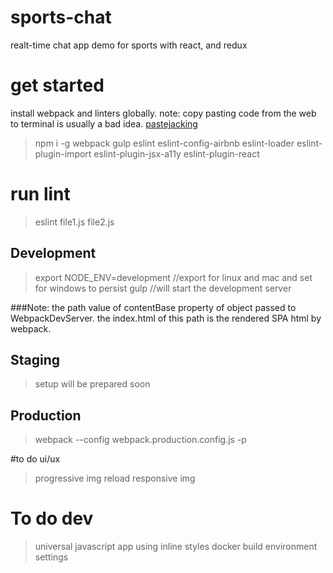# sports-chat
realt-time chat app demo for sports with react, and redux

# get started
install webpack and linters globally. note: copy pasting code from the web to terminal is usually a bad idea. [pastejacking](https://news.ycombinator.com/item?id=11757973)

> npm i -g webpack gulp eslint eslint-config-airbnb eslint-loader eslint-plugin-import eslint-plugin-jsx-a11y eslint-plugin-react

# run lint
> eslint file1.js file2.js

## Development
> export NODE_ENV=development  //export for linux and mac and set for windows to persist
gulp //will start the development server

###Note:
the path value of contentBase property of object passed to WebpackDevServer.
the index.html of this path is the rendered SPA html by webpack.

## Staging
>setup will be prepared soon

## Production
> webpack --config webpack.production.config.js -p

#to do ui/ux
>progressive img reload
responsive img

# To do dev
> universal javascript app
using inline styles
docker  build
environment settings

